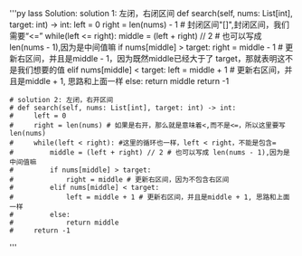 '''py
lass Solution:
    solution 1: 左闭，右闭区间
    def search(self, nums: List[int], target: int) -> int:
        left = 0
        right = len(nums) - 1 # 封闭区间"[]",封闭区间，我们需要“<=”
        while(left <= right):
            middle = (left + right) // 2 # 也可以写成 len(nums - 1),因为是中间值嘛
            if nums[middle] > target:
                right = middle - 1 # 更新右区间，并且是middle - 1，因为既然middle已经大于了 target，那就表明这不是我们想要的值
            elif nums[middle] < target:
                left = middle + 1 # 更新右区间，并且是middle + 1, 思路和上面一样
            else:
                return middle
        return -1
    
    # solution 2: 左闭，右开区间
    # def search(self, nums: List[int], target: int) -> int:
    #     left = 0
    #     right = len(nums) # 如果是右开，那么就是意味着<,而不是<=，所以这里要写len(nums)
    #     while(left < right): #这里的循环也一样，left < right，不能是包含=
    #         middle = (left + right) // 2 # 也可以写成 len(nums - 1),因为是中间值嘛
    #         if nums[middle] > target:
    #             right = middle # 更新右区间，因为不包含右区间
    #         elif nums[middle] < target:
    #             left = middle + 1 # 更新右区间，并且是middle + 1, 思路和上面一样
    #         else:
    #             return middle
    #     return -1
'''
